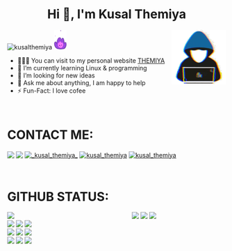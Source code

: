 <h1 align="center">Hi 👋, I'm Kusal Themiya</h1>

<img width="25%" align="right" alt="Github" src="https://github.com/KusalThemiya/KusalThemiya/blob/main/files/becool.gif" />

<p align="left"> <img src="https://komarev.com/ghpvc/?username=kusalthemiya&label=Profile%20views&color=0eb47d&style=plastic" alt="kusalthemiya" />    <img src="https://github.com/KusalThemiya/KusalThemiya/blob/main/files/fire.gif" height="45" width="30"> </p>
 
- 👨🏽‍💻 You can visit to my personal website [THEMIYA](https://kusalthemiya.github.io/portfolio/)
- 🌱 I’m currently learning Linux & programming
- 🤔 I’m looking for new ideas
- 💬 Ask me about anything, I am happy to help
- ⚡️ Fun-Fact: I love cofee
<br>

# CONTACT ME:
<p align="left">
<a href="https://twitter.com/kusalthemiya" target="blank"><img align="center" src="https://www.vectorlogo.zone/logos/twitter/twitter-tile.svg" width="3.4%" /></a>
<a href="https://fb.com/kusal.themiya.982" target="blank"><img align="center" src="https://www.vectorlogo.zone/logos/facebook/facebook-official.svg" width="3.4%" /></a>
<a href="https://instagram.com/kusal.themiya" target="blank"><img align="center" src="https://www.vectorlogo.zone/logos/instagram/instagram-icon.svg" alt="_kusal_themiya_" width="3.5%" /></a>
<a href="https://t.me/kusal_themiya" target="blank"><img align="center" src="https://www.vectorlogo.zone/logos/telegram/telegram-tile.svg" alt="kusal_themiya" width="3.4%" /></a>
<a href="kusal0themiya@gmail.com" target="blank"><img align="center" src="https://www.vectorlogo.zone/logos/gmail/gmail-icon.svg" alt="kusal_themiya" width="4.3%" /></a>
</p>

<br>

# GITHUB STATUS:

<img width="57%" align="left" src="https://github-readme-stats.vercel.app/api?username=KusalThemiya&theme=gotham&show_icons=truev" />
  
  <code><img width="10%" src="https://www.vectorlogo.zone/logos/java/java-ar21.svg"></code>
  <code><img width="10%" src="https://www.vectorlogo.zone/logos/python/python-ar21.svg"></code>
  <code><img width="10%" src="https://www.vectorlogo.zone/logos/android/android-ar21.svg"></code>
  <br />
  <code><img width="10%" src="https://www.vectorlogo.zone/logos/linux/linux-ar21.svg"></code>
  <code><img width="10%" src="https://www.vectorlogo.zone/logos/gnu_bash/gnu_bash-ar21.svg"></code>
  <code><img width="10%" src="https://www.vectorlogo.zone/logos/json/json-ar21.svg"></code>
  <br />
  <code><img width="10%" src="https://www.vectorlogo.zone/logos/mysql/mysql-ar21.svg"></code>
  <code><img width="10%" src="https://www.vectorlogo.zone/logos/w3_css/w3_css-ar21.svg"></code>
  <code><img width="10%" src="https://www.vectorlogo.zone/logos/php/php-ar21.svg"></code>
  <br />
  <code><img width="10%" src="https://www.vectorlogo.zone/logos/git-scm/git-scm-ar21.svg"></code>
  <code><img width="10%" src="https://www.vectorlogo.zone/logos/yaml/yaml-ar21.svg"></code>
  <code><img width="10%" src="https://www.vectorlogo.zone/logos/w3_html5/w3_html5-ar21.svg"></code>
</p>
